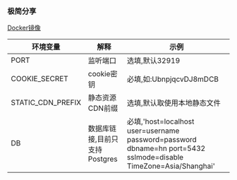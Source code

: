 ### 极简分享

[Docker镜像](https://hub.docker.com/repository/docker/kingwrcy/hotnews)

| 环境变量          | 解释                  | 示例                                                                                                             |
|---------------|---------------------|----------------------------------------------------------------------------------------------------------------|
| PORT          | 监听端口                | 选填,默认32919                                                                                                     |
| COOKIE_SECRET | cookie密钥            | 必填,如:UbnpjqcvDJ8mDCB                                                                                           |
| STATIC_CDN_PREFIX | 静态资源CDN前缀           | 选填,默认取使用本地静态文件                                                                                                 |
| DB            | 数据库链接,目前只支持Postgres | 必填,'host=localhost user=username password=password dbname=hn port=5432 sslmode=disable TimeZone=Asia/Shanghai' |

